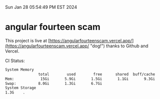 Sun Jan 28 05:54:49 PM EST 2024

# angular fourteen scam


This project is live at [https://angularfourteenscam.vercel.app/](https://angularfourteenscam.vercel.app/ "dog!") thanks to Github and Vercel.

CI Status: 

```bash
System Memory
               total        used        free      shared  buff/cache   available
Mem:            15Gi       5.9Gi       1.5Gi       1.1Gi       9.3Gi       9.4Gi
Swap:          8.0Gi       1.3Gi       6.7Gi
System Storage
1.3G	.
```
```bash
